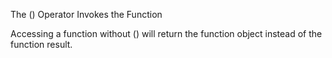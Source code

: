 The () Operator Invokes the Function

Accessing a function without () will return the function object instead of the function result.
